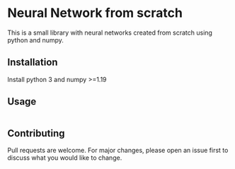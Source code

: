 # Neural Network from scratch
This is a small library with neural networks created from scratch using python and numpy.

## Installation

Install python 3 and numpy >=1.19

## Usage

```python XOR_experiment.py
```

## Contributing
Pull requests are welcome. For major changes, please open an issue first to discuss what you would like to change.
